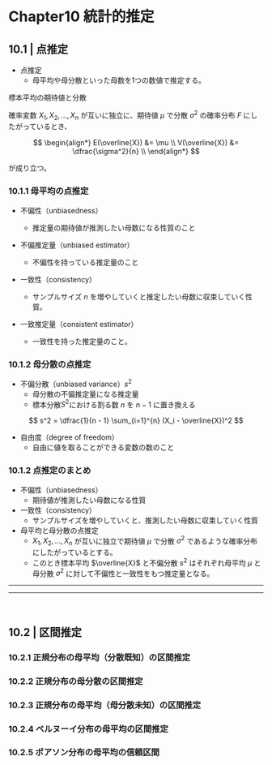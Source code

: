 # Chapter10 統計的推定

## 10.1 | 点推定

- 点推定
  - 母平均や母分散といった母数を1つの数値で推定する。

標本平均の期待値と分散

確率変数 $X_1, X_2, ..., X_n$ が互いに独立に、期待値 $\mu$ で分散 $\sigma^2$ の確率分布 $F$ にしたがっているとき、

$$
\begin{align*}
E(\overline{X}) &= \mu \\
V(\overline{X}) &= \dfrac{\sigma^2}{n} \\
\end{align*}
$$

が成り立つ。

### 10.1.1 母平均の点推定

- 不偏性（unbiasedness）
  - 推定量の期待値が推測したい母数になる性質のこと
- 不偏推定量（unbiased estimator）
  - 不偏性を持っている推定量のこと

- 一致性（consistency）
  - サンプルサイズ $n$ を増やしていくと推定したい母数に収束していく性質。
- 一致推定量（consistent estimator）
  - 一致性を持った推定量のこと。

### 10.1.2 母分散の点推定

- 不偏分散（unbiased variance）$s^2$
  - 母分散の不偏推定量になる推定量
  - 標本分散$S^2$における割る数 $n$ を $n-1$ に置き換える

$$
s^2 = \dfrac{1}{n - 1} \sum_{i=1}^{n} (X_i - \overline{X})^2
$$

- 自由度（degree of freedom）
  - 自由に値を取ることができる変数の数のこと

### 10.1.2 点推定のまとめ

- 不偏性（unbiasedness）
  - 期待値が推測したい母数になる性質
- 一致性（consistency）
  - サンプルサイズを増やしていくと、推測したい母数に収束していく性質
- 母平均と母分散の点推定
  - $X_1, X_2, ..., X_n$ が互いに独立で期待値 $\mu$ で分散 $\sigma^2$ であるような確率分布にしたがっているとする。
  - このとき標本平均 $\overline{X}$ と不偏分散 $s^2$ はそれぞれ母平均 $\mu$ と母分散 $\sigma^2$ に対して不偏性と一致性をもつ推定量となる。

---
---

&nbsp;

## 10.2 | 区間推定

### 10.2.1 正規分布の母平均（分散既知）の区間推定

### 10.2.2 正規分布の母分散の区間推定

### 10.2.3 正規分布の母平均（母分散未知）の区間推定

### 10.2.4 ベルヌーイ分布の母平均の区間推定

### 10.2.5 ポアソン分布の母平均の信頼区間
